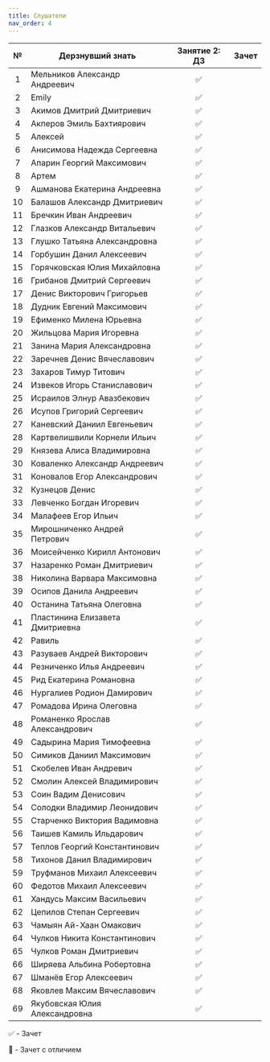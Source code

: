```yaml
---
title: Слушатели
nav_order: 4
---
```


| № | Дерзнувший знать     | Занятие 2: ДЗ | Зачет |
|:-:|----------------------|:------------------:|:---:|
| 1 | Мельников Александр Андреевич | ✅ |  |
| 2 | Emily | ✅ |  |
| 3 | Акимов Дмитрий Дмитриевич | ✅ |  |
| 4 | Акперов Эмиль Бахтиярович | ✅ |  |
| 5 | Алексей | ✅ |  |
| 6 | Анисимова Надежда Сергеевна | ✅ |  |
| 7 | Апарин Георгий Максимович | ✅ |  |
| 8 | Артем | ✅ |  |
| 9 | Ашманова Екатерина Андреевна	 | ✅ |  |
| 10 | Балашов Александр Дмитриевич | ✅ |  |
| 11 | Бречкин Иван Андреевич | ✅ |  |
| 12 | Глазков Александр Витальевич | ✅ |  |
| 13 | Глушко Татьяна Александровна | ✅ |  |
| 14 | Горбушин Данил Алексеевич | ✅ |  |
| 15 | Горячковская Юлия Михайловна | ✅ |  |
| 16 | Грибанов Дмитрий Сергеевич | ✅ |  |
| 17 | Денис Викторович Григорьев | ✅ |  |
| 18 | Дудник Евгений Максимович | ✅ |  |
| 19 | Ефименко Милена Юрьевна | ✅ |  |
| 20 | Жильцова Мария Игоревна | ✅ |  |
| 21 | Занина Мария Александровна | ✅ |  |
| 22 | Заречнев Денис Вячеславович | ✅ |  |
| 23 | Захаров Тимур Титович  | ✅ |  |
| 24 | Извеков Игорь Станиславович | ✅ |  |
| 25 | Исраилов Элнур Авазбекович | ✅ |  |
| 26 | Исупов Григорий Сергеевич | ✅ |  |
| 27 | Каневский Даниил Евгеньевич | ✅ |  |
| 28 | Картвелишвили Корнели Ильич | ✅ |  |
| 29 | Князева Алиса Владимировна | ✅ |  |
| 30 | Коваленко Александр Андреевич | ✅ |  |
| 31 | Коновалов Егор Александрович | ✅ |  |
| 32 | Кузнецов Денис  | ✅ |  |
| 33 | Левченко Богдан Игоревич | ✅ |  |
| 34 | Малафеев Егор Ильич | ✅ |  |
| 35 | Мирошниченко Андрей Петрович | ✅ |  |
| 36 | Моисейченко Кирилл Антонович | ✅ |  |
| 37 | Назаренко Роман Дмитриевич | ✅ |  |
| 38 | Николина Варвара Максимовна | ✅ |  |
| 39 | Осипов Данила Андреевич  | ✅ |  |
| 40 | Останина Татьяна Олеговна | ✅ |  |
| 41 | Пластинина Елизавета Дмитриевна  | ✅ |  |
| 42 | Равиль | ✅ |  |
| 43 | Разуваев Андрей Викторович | ✅ |  |
| 44 | Резниченко Илья Андреевич  | ✅ |  |
| 45 | Рид Екатерина Романовна | ✅ |  |
| 46 | Нургалиев Родион Дамирович | ✅ |  |
| 47 | Ромадова Ирина Олеговна | ✅ |  |
| 48 | Романенко Ярослав Александрович | ✅ |  |
| 49 | Садырина Мария Тимофеевна | ✅ |  |
| 50 | Симиков Даниил Максимович | ✅ |  |
| 51 | Скобелев Иван Андревич | ✅ |  |
| 52 | Смолин Алексей Владимирович | ✅ |  |
| 53 | Соин Вадим Денисович	 | ✅ |  |
| 54 | Солодки Владимир Леонидович | ✅ |  |
| 55 | Старченко Виктория Вадимовна  | ✅ |  |
| 56 | Таишев Камиль Ильдарович | ✅ |  |
| 57 | Теплов Георгий Константинович | ✅ |  |
| 58 | Тихонов Данил Владимирович | ✅ |  |
| 59 | Труфманов Михаил Алексеевич | ✅ |  |
| 60 | Федотов Михаил Алексеевич | ✅ |  |
| 61 | Хандусь Максим Васильевич | ✅ |  |
| 62 | Цепилов Степан Сергеевич | ✅ |  |
| 63 | Чамыян Ай-Хаан Омакович | ✅ |  |
| 64 | Чулков Никита Константинович | ✅ |  |
| 65 | Чулков Роман Дмитриевич  | ✅ |  |
| 66 | Ширяева Альбина Робертовна | ✅ |  |
| 67 | Шманёв Егор Алексеевич | ✅ |  |
| 68 | Яковлев Максим Вячеславович | ✅ |  |
| 69 | Якубовская Юлия Александровна | ✅ |  |


✅ - Зачет

💎 - Зачет с отличием
